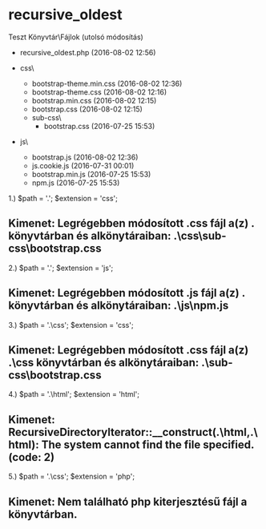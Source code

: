 # recursive_oldest
Teszt Könyvtár\Fájlok					 (utolsó módosítás)

- recursive_oldest.php 		 (2016-08-02 12:56)

- css\
  - bootstrap-theme.min.css (2016-08-02 12:36)
  - bootstrap-theme.css 		 (2016-08-02 12:16)
  - bootstrap.min.css 			 (2016-08-02 12:15)
  - bootstrap.css 				 (2016-08-02 12:15)
  - sub-css\
    - bootstrap.css 				 (2016-07-25 15:53)

- js\
  - bootstrap.js 				  	 (2016-08-02 12:36)
  - js.cookie.js 					 (2016-07-31 00:01)
  - bootstrap.min.js 			 (2016-07-25 15:53) 
  - npm.js 							 (2016-07-25 15:53) 


1.)
$path = '.';
$extension = 'css';

Kimenet: Legrégebben módosított .css fájl a(z) . könyvtárban és alkönytáraiban: .\css\sub-css\bootstrap.css
------------------------
2.)
$path = '.';
$extension = 'js';

Kimenet: Legrégebben módosított .js fájl a(z) . könyvtárban és alkönytáraiban: .\js\npm.js
------------------------
3.)
$path = '.\css';
$extension = 'css';

Kimenet: Legrégebben módosított .css fájl a(z) .\css könyvtárban és alkönytáraiban: .\sub-css\bootstrap.css
------------------------
4.)
$path = '.\html';
$extension = 'html';

Kimenet: RecursiveDirectoryIterator::__construct(.\html\,.\html\): The system cannot find the file specified. (code: 2)
------------------------
5.)
$path = '.\css';
$extension = 'php';

Kimenet: Nem található php kiterjesztésű fájl a könyvtárban.
------------------------
